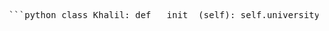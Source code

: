 <pre lang="markdown"> ```python class Khalil: def __init__(self): self.university = "University of Waterloo" self.program = "Mechatronics Engineering" self.specialties = ["AI", "Automation", "Making things work"] self.likes = ["Coffee ☕", "Clean code", "Debugging at 2AM"] self.spirit_animal = "Terminal prompt with a sense of humor" def build(self, idea): print(f"Turning '{idea}' into reality... 🚀") def caffeinate(self): print("Injecting espresso... Productivity boosted by +10 ⚡") def __str__(self): return f"{self.program} student @ {self.university}, fueled by code and caffeine." if __name__ == "__main__": me = Khalil() print(me) me.build("AI-powered assistant") me.caffeinate() ``` </pre>
